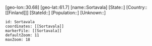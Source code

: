 ﻿---
location: [61.7,30.68]
mapzoom: [7,12] 
mapmarker: city 
type: City
tags:
- geo/City


SpocWebEntityId: 34381
isDeleted: false
confidential: public

---
[geo-lon::30.68]
[geo-lat::61.7]
[name::Sortavala]
[State::]
[Country::[[Finland]]]
[StateId::]
[Population::]
[Unknown::]


```leaflet
id: Sortavala
coordinates: [[Sortavala]]
markerFile: [[Sortavala]]
defaultZoom: 11 
maxZoom: 18
```
